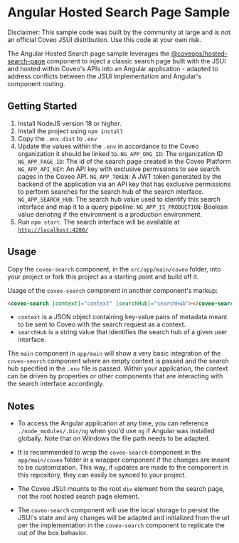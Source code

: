 # Angular Hosted Search Page Sample

Disclaimer: This sample code was built by the community at large and is not an official Coveo JSUI distribution. Use this code at your own risk.

The Angular Hosted Search page sample leverages the [@coveops/hosted-search-page](https://github.com/Coveo-Turbo/hosted-search-page) component to inject a classic search page built with the JSUI and hosted within Coveo's APIs into an Angular application - adapted to address conflicts between the JSUI implementation and Angular's component routing.

## Getting Started

1. Install NodeJS version 18 or higher.
2. Install the project using `npm install`
3. Copy the `.env.dist` to `.env`
4. Update the values within the `.env` in accordance to the Coveo organization it should be linked to.
    `NG_APP_ORG_ID`: The organization ID
    `NG_APP_PAGE_ID`: The id of the search page created in the Coveo Platform
    `NG_APP_API_KEY`: An API key with exclusive permissions to see search pages in the Coveo API.
    `NG_APP_TOKEN`: A JWT token generated by the backend of the application via an API key that has exclusive permissions to perform searches for the search hub of the search interface.
    `NG_APP_SEARCH_HUB`: The search hub value used to identify this search interface and map it to a query pipeline.
    `NG_APP_IS_PRODUCTION`: Boolean value denoting if the environment is a production environment.
5. Run `npm start`. The search interface will be available at [`http://localhost:4200/`](http://localhost:4200/)

## Usage

Copy the `coveo-search` component, in the `src/app/main/coveo` folder, into your project or fork this project as a starting point and build off it.

Usage of the `coveo-search` component in another component's markup:

```html
<coveo-search [context]="context" [searchHub]="searchHub"></coveo-search>
```

* `context` is a JSON object containing key-value pairs of metadata meant to be sent to Coveo with the search request as a context.
* `searchHub` is a string value that identifies the search hub of a given user interface.

The `main` component in `app/main` will show a very basic integration of the `coveo-search` component where an empty context is passed and the search hub specified in the `.env` file is passed. Within your application, the context can be driven by properties or other components that are interacting with the search interface accordingly.

## Notes

* To access the Angular application at any time, you can reference `./node_modules/.bin/ng` when you'd use `ng` if Angular was installed globally. Note that on Windows the file path needs to be adapted.

* It is recommended to wrap the `coveo-search` component in the `app/main/coveo` folder in a wrapper component if the changes are meant to be customization. This way, if updates are made to the component in this repository, they can easily be synced to your project.

* The Coveo JSUI mounts to the root `div` element from the search page, not the root hosted search page element.

* The `coveo-search` component will use the local storage to persist the JSUI's state and any changes will be adapted and initialized from the url per the implementation in the `coveo-search` component to replicate the out of the box behavior.